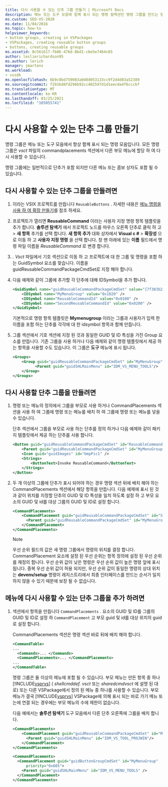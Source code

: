 ```yaml
---
title: 다시 사용할 수 있는 단추 그룹 만들기 | Microsoft Docs
description: 메뉴 또는 도구 모음에 함께 표시 되는 명령 컬렉션인 명령 그룹을 만드는 방법에 대해 알아봅니다.
ms.custom: SEO-VS-2020
ms.date: 11/04/2016
ms.topic: how-to
helpviewer_keywords:
- button groups, creating in VSPackages
- VSPackages, creating reusable button groups
- buttons, creating reusable groups
ms.assetid: 0c561617-fb86-476d-8bd1-c6e5e7464c65
author: leslierichardson95
ms.author: lerich
manager: jmartens
ms.workload:
- vssdk
ms.openlocfilehash: 6b9c0bd759083a0d0d053133cc9f2d4d03a52389
ms.sourcegitcommit: f2916d8fd296b92cc402597d1d1eecda4f6cccbf
ms.translationtype: MT
ms.contentlocale: ko-KR
ms.lasthandoff: 03/25/2021
ms.locfileid: "105055741"
---
```

# <a name="create-reusable-groups-of-buttons"></a>다시 사용할 수 있는 단추 그룹 만들기
명령 그룹은 메뉴 또는 도구 모음에서 항상 함께 표시 되는 명령 모음입니다. 모든 명령 그룹은 *vsct* 파일의 commandplacements 섹션에서 다른 부모 메뉴에 할당 하 여 다시 사용할 수 있습니다.

 명령 그룹에는 일반적으로 단추가 포함 되지만 다른 메뉴 또는 콤보 상자도 포함 될 수 있습니다.

## <a name="to-create-a-reusable-group-of-buttons"></a>다시 사용할 수 있는 단추 그룹을 만들려면

1. 이라는 VSIX 프로젝트를 만듭니다 `ReusableButtons` . 자세한 내용은 [메뉴 명령을 사용 하 여 확장 만들기](../extensibility/creating-an-extension-with-a-menu-command.md)를 참조 하세요.

2. 프로젝트가 열리면 **ReusableCommand** 이라는 사용자 지정 명령 항목 템플릿을 추가 합니다. **솔루션 탐색기** 에서 프로젝트 노드를 마우스 오른쪽 단추로 클릭 하 고   >  **새 항목** 추가를 선택 합니다. **새 항목 추가** 대화 상자에서 **Visual c #**  >  **확장성** 으로 이동 하 고 **사용자 지정 명령** 을 선택 합니다. 창 맨 아래에 있는 **이름** 필드에서 명령 파일 이름을 *ReusableCommand* 로 변경 합니다.

3. *. Vsct* 파일에서 기호 섹션으로 이동 하 고 프로젝트에 대 한 그룹 및 명령을 포함 하는 GuidSymbol 요소를 찾습니다. 이름을 guidReusableCommandPackageCmdSet로 지정 해야 합니다.

4. 다음 예제와 같이 그룹에 추가할 각 단추에 대해 IDSymbol을 추가 합니다.

    ```xml
    <GuidSymbol name="guidReusableCommandPackageCmdSet" value="{7f383b2a-c6b9-4c1d-b4b8-a26dc5b60ca1}">
        <IDSymbol name="MyMenuGroup" value="0x1020" />
        <IDSymbol name="ReusableCommandId" value="0x0100" />
        <IDSymbol name="SecondReusableCommandId" value="0x0200" />
    </GuidSymbol>
    ```

     기본적으로 명령 항목 템플릿은 **Mymenugroup** 이라는 그룹과 사용자가 입력 한 이름을 포함 하는 단추를 각각에 대 한 idsymbol 항목과 함께 만듭니다.

5. 그룹 섹션에서 기호 섹션에 지정 된 것과 동일한 GUID 및 ID 특성을 가진 Group 요소를 만듭니다. 기존 그룹을 사용 하거나 다음 예제와 같이 명령 템플릿에서 제공 하는 항목을 사용할 수도 있습니다. 이 그룹은 **도구** 메뉴에 표시 됩니다.

    ```xml
    <Groups>
        <Group guid="guidReusableCommandPackageCmdSet" id="MyMenuGroup" priority="0x0600">
              <Parent guid="guidSHLMainMenu" id="IDM_VS_MENU_TOOLS"/>
        </Group>
    </Groups>
    ```

## <a name="to-create-a-group-of-buttons-for-reuse"></a>다시 사용할 단추 그룹을 만들려면

1. 명령 또는 메뉴의 정의에서 그룹을 부모로 사용 하거나 CommandPlacements 섹션을 사용 하 여 그룹에 명령 또는 메뉴를 배치 하 여 그룹에 명령 또는 메뉴를 넣을 수 있습니다.

     단추 섹션에서 그룹을 부모로 사용 하는 단추를 정의 하거나 다음 예제와 같이 패키지 템플릿에서 제공 하는 단추를 사용 합니다.

    ```xml
    <Button guid="guidReusableCommandPackageCmdSet" id="ReusableCommandId" priority="0x0100" type="Button">
        <Parent guid="guidReusableCommandPackageCmdSet" id="MyMenuGroup" />
        <Icon guid="guidImages" id="bmpPic1" />
        <Strings>
            <ButtonText>Invoke ReusableCommand</ButtonText>
        </Strings>
    </Button>
    ```

2. 두 개 이상의 그룹에 단추가 표시 되어야 하는 경우 명령 섹션 뒤에 배치 해야 하는 CommandPlacements 섹션에서 해당 항목을 만듭니다. 다음 예제에 표시 된 것과 같이 위치를 지정할 단추의 GUID 및 ID 특성을 일치 하도록 설정 하 고 부모 요소의 GUID 및 id를 대상 그룹의 GUID 및 ID로 설정 합니다.

    ```xml
    <CommandPlacements>
        <CommandPlacement guid="guidReusableCommandPackageCmdSet" id="SecondReusableCommandId" priority="0x105">
          <Parent guid="guidReusableCommandPackageCmdSet" id="MyMenuGroup" />
        </CommandPlacement>
    </CommandPlacements>
    ```

    > [!NOTE]
    > 우선 순위 필드의 값은 새 명령 그룹에서 명령의 위치를 결정 합니다. CommandPlacement 요소에 설정 된 우선 순위는 항목 정의에 설정 된 우선 순위를 재정의 합니다. 우선 순위 값이 낮은 명령은 우선 순위 값이 높은 명령 앞에 표시 됩니다. 중복 우선 순위 값이 허용 되지만, 우선 순위 값이 동일한 명령의 상대 위치는 **devenv/setup** 명령이 레지스트리에서 최종 인터페이스를 만드는 순서가 일치 하지 않을 수 있기 때문에 보장 될 수 없습니다.

## <a name="to-put-a-reusable-group-of-buttons-on-a-menu"></a>메뉴에 다시 사용할 수 있는 단추 그룹을 추가 하려면

1. 섹션에서 항목을 만듭니다 `CommandPlacements` . 요소의 GUID 및 ID를 그룹의 GUID 및 ID로 설정 하 `CommandPlacement` 고 부모 guid 및 id를 대상 위치의 guid로 설정 합니다.

    CommandPlacements 섹션은 명령 섹션 바로 뒤에 배치 해야 합니다.

   ```xml
   <CommandTable>
   ...
     <Commands>... </Commands>
     <CommandPlacements>... </CommandPlacements>
   ...
   </CommandTable>
   ```

    명령 그룹은 둘 이상의 메뉴에 포함 될 수 있습니다. 부모 메뉴는 만든 항목 중 하나 [!INCLUDE[vsprvs](../code-quality/includes/vsprvs_md.md)] ( *shellcmddef. vsct* 또는 *sharedcmdvsct* 에 설명 된 대로) 또는 다른 VSPackage에서 정의 된 메뉴 중 하나를 사용할 수 있습니다. 부모 메뉴가 결국 [!INCLUDE[vsprvs](../code-quality/includes/vsprvs_md.md)] VSPackage에 의해 표시 되는 바로 가기 메뉴 또는에 연결 되는 경우에는 부모 메뉴의 수에 제한이 없습니다.

    다음 예에서는 **솔루션 탐색기** 도구 모음에서 다른 단추 오른쪽에 그룹을 배치 합니다.

   ```xml
   <CommandPlacements>
       <CommandPlacement guid="guidReusableCommandPackageCmdSet" id="MyMenuGroup" priority="0xF00">
         <Parent guid="guidSHLMainMenu" id="IDM_VS_TOOL_PROJWIN"/>
       </CommandPlacement>
   </CommandPlacements>
   ```

   ```xml
   <CommandPlacements>
     <CommandPlacement guid="guidButtonGroupCmdSet" id="MyMenuGroup"
         priority="0x605">
       <Parent guid="guidSHLMainMenu" id="IDM_VS_MENU_TOOLS" />
     </CommandPlacement>
   </CommandPlacements>

   ```
